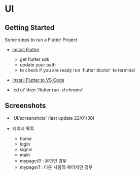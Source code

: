 # UI

## Getting Started

Some steps to run a Flutter Project

- [Install Flutter](https://docs.flutter.dev/get-started/install)
    - get flutter sdk
    - update your path
    - to check if you are ready run 'flutter doctor' to terminal

- [Install Flutter to VS Code](https://docs.flutter.dev/get-started/editor?tab=vscode)

- 'cd ui' then 'flutter run -d chrome'

## Screenshots

- 'UI/screenshots' (last update 22/01/30)

- 페이지 목록
    - home
    - login
    - signin
    - main
    - mypage/0 : 본인인 경우
    - mypage/1 : 다른 사람의 페이지인 경우
